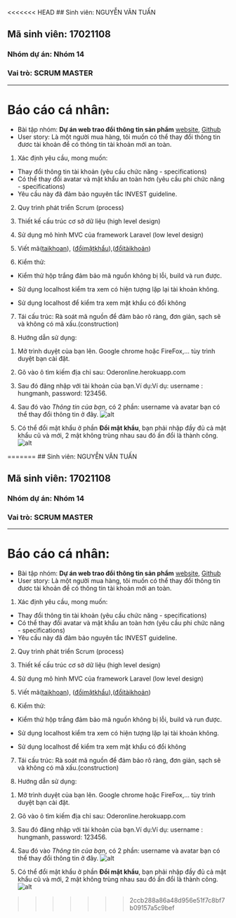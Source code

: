 ﻿<<<<<<< HEAD﻿﻿﻿﻿﻿## Sinh viên: NGUYỄN VĂN TUẤN## Mã sinh viên: 17021108### Nhóm dự án: Nhóm 14### Vai trò: SCRUM MASTER *********# Báo cáo cá nhân:* Bài tập nhóm: **Dự án web trao đổi thông tin sản phẩm** [website](http://cokhioto.herokuapp.com), [Github](https://github.com/lucario22mega/INT2208-7-2019/tree/master/nhom-14)* User story: Là một người mua hàng, tôi muốn có thể thay đổi thông tin đươc tài khoản để có thông tin tài khoản mới an toàn.1) Xác định yêu cầu, mong muốn: - Thay đổi thông tin tài khoản (yêu cầu chức năng - specifications)- Có thể thay đổi avatar và mật khẩu an toàn hơn (yêu cầu phi chức năng - specifications)- Yêu cầu này đã đảm bảo nguyên tắc INVEST guideline.2) Quy trình phát triển Scrum (process)3) Thiết kế cấu trúc cơ sở dữ liệu (high level design)4) Sử dụng mô hình MVC của framework Laravel (low level design)5) Viết mã([taikhoan](https://github.com/lucario22mega/INT2208-7-2019/blob/master/nhom-14/WEB/taikhoancuatoi.php)), ([đổimậtkhẩu](https://github.com/lucario22mega/INT2208-7-2019/blob/master/nhom-14/WEB/doimatkhau.php)),([đổitàikhoản](https://github.com/lucario22mega/INT2208-7-2019/blob/master/nhom-14/WEB/doithongtin.php))6) Kiểm thử:- Kiểm thử hộp trắng đảm bảo mã nguồn không bị lỗi, build và run được.- Sử dụng localhost kiểm tra xem có hiện tượng lặp lại tài khoản không.- Sử dụng localhost để kiểm tra xem mật khẩu có đổi không	7) Tái cấu trúc: Rà soát mã nguồn để đảm bảo rõ ràng, đơn giản, sạch sẽ và không có mã xấu.(construction)8) Hướng dẫn sử dụng:1. Mở trình duyệt của bạn lên. Google chrome hoặc FireFox,... tùy trình duyệt bạn cài đặt.2. Gõ vào ô tìm kiếm địa chỉ sau: Oderonline.herokuapp.com3. Sau đó đăng nhập với tài khoản của bạn.Ví dụ:Ví dụ: username : hungmanh, password: 123456.4. Sau đó vào *Thông tin của bạn*, có 2 phần: username và avatar bạn có thể thay đổi thông tin ở đây.![alt](https://github.com/lucario22mega/INT2208-7-2019/blob/master/nhom-14/NguyenVanTuan/thongtin.PNG)5. Có thể đổi mật khẩu ở phần **Đổi mật khẩu**, bạn phải nhập đầy đủ cả mật khẩu cũ và mới, 2 mật không trùng nhau sau đó ấn đổi là thành công.![alt](https://github.com/lucario22mega/INT2208-7-2019/blob/master/nhom-14/NguyenVanTuan/doimatkhau.PNG)=======﻿﻿﻿﻿## Sinh viên: NGUYỄN VĂN TUẤN## Mã sinh viên: 17021108### Nhóm dự án: Nhóm 14### Vai trò: SCRUM MASTER *********# Báo cáo cá nhân:* Bài tập nhóm: **Dự án web trao đổi thông tin sản phẩm** [website](http://cokhioto.herokuapp.com), [Github](https://github.com/lucario22mega/INT2208-7-2019/tree/master/nhom-14)* User story: Là một người mua hàng, tôi muốn có thể thay đổi thông tin đươc tài khoản để có thông tin tài khoản mới an toàn.1) Xác định yêu cầu, mong muốn: - Thay đổi thông tin tài khoản (yêu cầu chức năng - specifications)- Có thể thay đổi avatar và mật khẩu an toàn hơn (yêu cầu phi chức năng - specifications)- Yêu cầu này đã đảm bảo nguyên tắc INVEST guideline.2) Quy trình phát triển Scrum (process)3) Thiết kế cấu trúc cơ sở dữ liệu (high level design)4) Sử dụng mô hình MVC của framework Laravel (low level design)5) Viết mã([taikhoan](https://github.com/lucario22mega/INT2208-7-2019/blob/master/nhom-14/WEB/taikhoancuatoi.php)), ([đổimậtkhẩu](https://github.com/lucario22mega/INT2208-7-2019/blob/master/nhom-14/WEB/doimatkhau.php)),([đổitàikhoản](https://github.com/lucario22mega/INT2208-7-2019/blob/master/nhom-14/WEB/doithongtin.php))6) Kiểm thử:- Kiểm thử hộp trắng đảm bảo mã nguồn không bị lỗi, build và run được.- Sử dụng localhost kiểm tra xem có hiện tượng lặp lại tài khoản không.- Sử dụng localhost để kiểm tra xem mật khẩu có đổi không	7) Tái cấu trúc: Rà soát mã nguồn để đảm bảo rõ ràng, đơn giản, sạch sẽ và không có mã xấu.(construction)8) Hướng dẫn sử dụng:1. Mở trình duyệt của bạn lên. Google chrome hoặc FireFox,... tùy trình duyệt bạn cài đặt.2. Gõ vào ô tìm kiếm địa chỉ sau: Oderonline.herokuapp.com3. Sau đó đăng nhập với tài khoản của bạn.Ví dụ:Ví dụ: username : hungmanh, password: 123456.4. Sau đó vào *Thông tin của bạn*, có 2 phần: username và avatar bạn có thể thay đổi thông tin ở đây.![alt](https://github.com/lucario22mega/INT2208-7-2019/blob/master/nhom-14/NguyenVanTuan/thongtin.PNG)5. Có thể đổi mật khẩu ở phần **Đổi mật khẩu**, bạn phải nhập đầy đủ cả mật khẩu cũ và mới, 2 mật không trùng nhau sau đó ấn đổi là thành công.![alt](https://github.com/lucario22mega/INT2208-7-2019/blob/master/nhom-14/NguyenVanTuan/doimatkhau.PNG)>>>>>>> 2ccb288a86a48d956e51f7c8bf7b09157a5c9bef